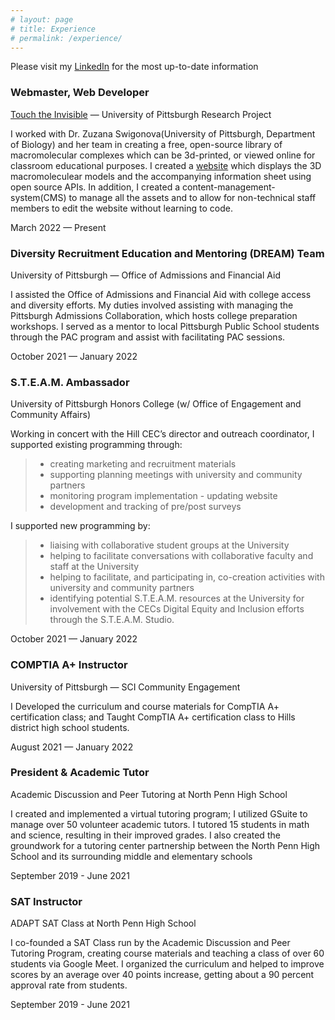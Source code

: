 ```yaml
---
# layout: page
# title: Experience
# permalink: /experience/
---
```

<div class="w-100">
    <div class="mb-3">
        <p class="lead"> Please visit my <a href="https://linkedin.com/in/kimshinwoo">LinkedIn</a> for the most up-to-date information </p>
    </div>
     <div class="d-flex flex-column flex-md-row justify-content-between mb-3">
        <div class="flex-grow-1">
            <h3 class="mb-0">Webmaster, Web Developer</h3>
            <p class="subheading mb-1"><a href="https://touchtheinvisible.com">Touch the Invisible</a> — University of Pittsburgh Research Project</p>
            <p class="mb-0">
            I worked with Dr. Zuzana Swigonova(University of Pittsburgh, Department of Biology) and her team in creating a free, open-source library of macromolecular complexes which can be 3d-printed, or viewed online for classroom educational purposes. I created a <a href="https://touchtheinvisible.com">website</a> which displays the 3D macromoleculear models and the accompanying information sheet using open source APIs. In addition, I created a content-management-system(CMS) to manage all the assets and to allow for non-technical staff members to edit the website without learning to code.    
            </p>
        </div>
        <div class="flex-shrink-0"><span class="text-primary">March 2022 — Present</span></div>
    </div>
    <div class="d-flex flex-column flex-md-row justify-content-between mb-3">
        <div class="flex-grow-1">
            <h3 class="mb-0">Diversity Recruitment Education and Mentoring (DREAM) Team</h3>
            <p class="subheading mb-1">University of Pittsburgh — Office of Admissions and Financial Aid</p>
            <p class="mb-0">
                I assisted the Office of Admissions and Financial Aid with college access and diversity efforts. My duties involved assisting with managing the Pittsburgh Admissions Collaboration, which hosts college preparation workshops. I served as a mentor to local Pittsburgh Public School students through the PAC program and assist with facilitating PAC sessions.
            </p>
        </div>
        <div class="flex-shrink-0"><span class="text-primary">October 2021 — January 2022</span></div>
    </div>
    <div class="d-flex flex-column flex-md-row justify-content-between mb-3">
        <div class="flex-grow-1">
            <h3 class="mb-0">S.T.E.A.M. Ambassador</h3>
            <div class="subheading mb-1">University of Pittsburgh Honors College (w/ Office of Engagement and Community Affairs)</div>
            <p class="mb-0">
                Working in concert with the Hill CEC’s director and outreach coordinator, I supported existing programming through:
            </p>
                <blockquote class="mb-0">
                    <ul class="mb-0">
                        <li>creating marketing and recruitment materials</li>
                        <li>supporting planning meetings with university and community partners</li>
                        <li>monitoring program implementation - updating website</li>
                        <li>development and tracking of pre/post surveys</li>
                    </ul>
                </blockquote>
                I supported new programming by:
                <blockquote class="mb-0">
                    <ul class="mb-0">
                        <li>liaising with collaborative student groups at the University</li>
                        <li>helping to facilitate conversations with collaborative faculty and staff at the University</li>
                        <li>helping to facilitate, and participating in, co-creation activities with university and community partners</li>
                        <li>identifying potential S.T.E.A.M. resources at the University for involvement with the CECs Digital Equity and Inclusion efforts through the S.T.E.A.M. Studio.</li>
                    </ul>
                </blockquote>
        </div>
        <div class="flex-shrink-0"><span class="text-primary">October 2021 — January 2022</span></div>
    </div>
    <div class="d-flex flex-column flex-md-row justify-content-between mb-3">
        <div class="flex-grow-1">
            <h3 class="mb-0">COMPTIA A+ Instructor</h3>
            <div class="subheading mb-1">University of Pittsburgh — SCI Community Engagement</div>
            <p>I Developed the curriculum and course materials for CompTIA A+ certification class; and Taught CompTIA A+ certification class to Hills district high school students.</p>
        </div>
        <div class="flex-shrink-0"><span class="text-primary">August 2021 — January 2022</span></div>
    </div>
    <div class="d-flex flex-column flex-md-row justify-content-between mb-3">
        <div class="flex-grow-1">
            <h3 class="mb-0">President & Academic Tutor</h3>
            <div class="subheading mb-1">Academic Discussion and Peer Tutoring at North Penn High School</div>
            <p> I created and implemented a virtual tutoring program; I utilized GSuite to manage over 50 volunteer academic tutors. I tutored 15 students in math and science, resulting in their improved grades. I also created the groundwork
                for a tutoring center partnership between the North Penn High School and its surrounding middle and elementary schools
            </p>
        </div>
        <div class="flex-shrink-0"><span class="text-primary">September 2019 - June 2021</span></div>
    </div>
    <div class="d-flex flex-column flex-md-row justify-content-between mb-5">
        <div class="flex-grow-1">
            <h3 class="mb-0">SAT Instructor</h3>
            <div class="subheading mb-1">ADAPT SAT Class at North Penn High School</div>
            <p>I co-founded a SAT Class run by the Academic Discussion and Peer Tutoring Program, creating course materials and teaching a class of over 60 students via Google Meet. I organized the curriculum and helped to improve scores by an
                average over 40 points increase, getting about a 90 percent approval rate from students.
            </p>
        </div>
        <div class="flex-shrink-0"><span class="text-primary">September 2019 - June 2021</span></div>
    </div>
</div>